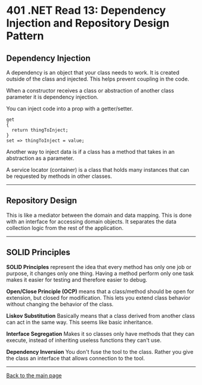 # 401 .NET Read 13: Dependency Injection and Repository Design Pattern

## Dependency Injection

A dependency is an object that your class needs to work.  It is created outside of the class and injected.  This helps prevent coupling in the code.

When a constructor receives a class or abstraction of another class parameter it is dependency injection.

You can inject code into a prop with a getter/setter.
```
get
{
  return thingToInject;
}
set => thingToInject = value;
```

Another way to inject data is if a class has a method that takes in an abstraction as a parameter.

A service locator (container) is a class that holds many instances that can be requested by methods in other classes.

<hr>

## Repository Design

This is like a mediator between the domain and data mapping.  This is done with an interface for accessing domain objects.  It separates the data collection logic from the rest of the application.

<hr>

## SOLID Principles
**SOLID Principles** represent the idea that every method has only one job or purpose, it changes only one thing.  Having a method perform only one task makes it easier for testing and therefore easier to debug.

**Open/Close Principle (OCP)** means that a class/method should be open for extension, but closed for modification.  This lets you extend class behavior without changing the behavior of the class.  

**Liskov Substitution**
Basically means that a class derived from another class can act in the same way.  This seems like basic inheritance. 

**Interface Segregation**
Makes it so classes only have methods that they can execute, instead of inheriting useless functions they can't use.

**Dependency Inversion**
You don't fuse the tool to the class.  Rather you give the class an interface that allows connection to the tool.  

<hr>

[Back to the main page](../README.md) 